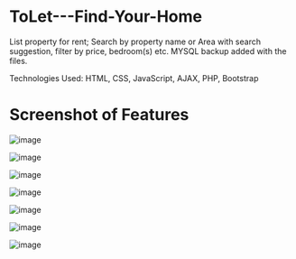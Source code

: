 # ToLet---Find-Your-Home
List property for rent; Search by property name or Area with search suggestion, filter by price, bedroom(s) etc.
MYSQL backup added with the files.

Technologies Used: HTML, CSS, JavaScript, AJAX, PHP, Bootstrap

# Screenshot of Features

![image](https://user-images.githubusercontent.com/57692222/80871984-ed448b80-8cd0-11ea-8ef4-3c38f92a1f88.png)


![image](https://user-images.githubusercontent.com/57692222/80872006-1107d180-8cd1-11ea-8743-e6ae0359b222.png)

![image](https://user-images.githubusercontent.com/57692222/80872022-2ed53680-8cd1-11ea-9d91-8c3f82ad5787.png)


![image](https://user-images.githubusercontent.com/57692222/80872045-5f1cd500-8cd1-11ea-99db-d52f2533399a.png)

![image](https://user-images.githubusercontent.com/57692222/80872067-82478480-8cd1-11ea-880b-4dffb685283b.png)

![image](https://user-images.githubusercontent.com/57692222/80872108-c76bb680-8cd1-11ea-9c5a-670525650163.png)

![image](https://user-images.githubusercontent.com/57692222/80872127-e9fdcf80-8cd1-11ea-9b0f-998317688625.png)


